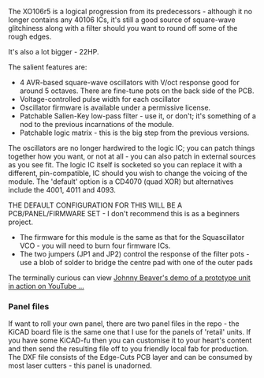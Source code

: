 The XO106r5 is a logical progression from its predecessors - although it no longer contains any 40106 ICs, it's still a good source of square-wave glitchiness along with a filter should you want to round off some of the rough edges.

It's also a lot bigger - 22HP.

The salient features are:

*    4 AVR-based square-wave oscillators with V/oct response good for around 5 octaves. There are fine-tune pots on the back side of the PCB.
*    Voltage-controlled pulse width for each oscillator
*    Oscillator firmware is available under a permissive license.
*    Patchable Sallen-Key low-pass filter - use it, or don't; it's something of a nod to the previous incarnations of the module.
*   Patchable logic matrix - this is the big step from the previous versions. 

The oscillators are no longer hardwired to the logic IC; you can patch things together how you want, or not at all - you can also patch in external sources as you see fit. The logic IC itself is socketed so you can replace it with a different, pin-compatible, IC should you wish to change the voicing of the module. The 'default' option is a CD4070 (quad XOR) but alternatives include the 4001, 4011 and 4093.

THE DEFAULT CONFIGURATION FOR THIS WILL BE A PCB/PANEL/FIRMWARE SET - I don't recommend this is as a beginners project.

* The firmware for this module is the same as that for the Squascillator VCO - you will need to burn four firmware ICs.
* The two jumpers (JP1 and JP2) control the response of the filter pots - use a blob of solder to bridge the centre pad with one of the outer pads

The terminally curious can view [Johnny Beaver's demo of a prototype unit in action on YouTube ...](https://youtu.be/iXnucviOB_w)

### Panel files

If want to roll your own panel, there are two panel files in the repo - the KiCAD board file is the same one that I use for the panels of 'retail' units. If 
you have some KiCAD-fu then you can customise it to your heart's content and then send the resulting file off to you friendly local fab for production. The DXF
file consists of the Edge-Cuts PCB layer and can be consumed by most laser cutters - this panel is unadorned.
